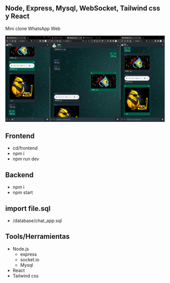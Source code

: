 ## Node, Express, Mysql, WebSocket, Tailwind css y React

Mini clone WhatsApp Web

![](./docs/screen.png)


## Frontend
- cd/frontend
- npm i
- npm run dev

## Backend
- npm i
- npm start

## import file.sql
- /database/chat_app.sql

## Tools/Herramientas

- Node.js
  - express
  - socket.io
  - Mysql
- React
- Tailwind css
